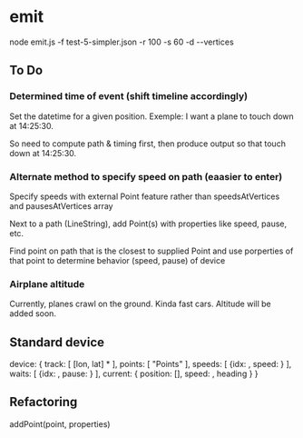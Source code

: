 # emit
 
node emit.js -f test-5-simpler.json -r 100 -s 60 -d --vertices


## To Do

### Determined time of event (shift timeline accordingly)

Set the datetime for a given position. Exemple: I want a plane to touch down at 14:25:30.

So need to compute path & timing first, then produce output so that touch down at 14:25:30.


### Alternate method to specify speed on path (eaasier to enter)

Specify speeds with external Point feature rather than speedsAtVertices and pausesAtVertices array



Next to a path (LineString), add Point(s) with properties like speed, pause, etc.

Find point on path that is the closest to supplied Point and use porperties of that point to determine behavior (speed, pause) of device


### Airplane altitude

Currently, planes crawl on the ground. Kinda fast cars.
Altitude will be added soon.



## Standard device


device: {
    track: [
        [lon, lat] *
    ],
    points: [ "Points"
    ],
    speeds: [
      {idx: , speed: }
    ],
    waits: [
      {idx: , pause: }
    ],
    current: {
        position: [],
        speed: ,
        heading
    }
}

## Refactoring

addPoint(point, properties)